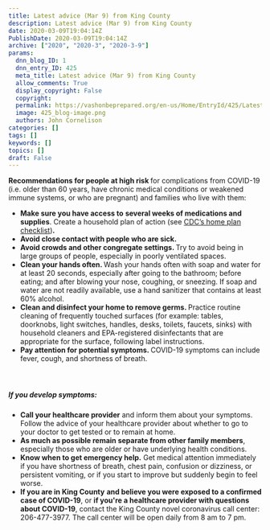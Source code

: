 ```yaml
---
title: Latest advice (Mar 9) from King County
description: Latest advice (Mar 9) from King County
date: 2020-03-09T19:04:14Z
PublishDate: 2020-03-09T19:04:14Z
archive: ["2020", "2020-3", "2020-3-9"]
params:
  dnn_blog_ID: 1
  dnn_entry_ID: 425
  meta_title: Latest advice (Mar 9) from King County
  allow_comments: True
  display_copyright: False
  copyright:
  permalink: https://vashonbeprepared.org/en-us/Home/EntryId/425/Latest-advice-Mar-9-from-King-County
  image: 425_blog-image.png
  authors: John Cornelison
categories: []
tags: []
keywords: []
topics: []
draft: False
---
```


<p><b>Recommendations for people at high risk </b>for complications from COVID-19 (i.e. older than 60 years, have chronic medical conditions or weakened immune systems, or who are pregnant) and families who live with them: <ul><li><strong>Make sure you have access to</strong> <strong>several weeks of medications and supplies</strong>. Create a household plan of action (see <a href="https://gcc01.safelinks.protection.outlook.com/?url=https%3A%2F%2Fwww.cdc.gov%2Fcoronavirus%2F2019-ncov%2Fcommunity%2Fhome%2Fget-your-household-ready-for-COVID-19.html&amp;data=02%7C01%7CJIC.ECC%40kingcounty.gov%7Cbc698b2a47674a682a5a08d7c45842ad%7Cbae5059a76f049d7999672dfe95d69c7%7C0%7C0%7C637193755676471458&amp;sdata=3BmYNHRWOSxdhaIGcV%2F3IcGv8puoHSStrEp5NuFzpqY%3D&amp;reserved=0">CDC’s home plan checklist</a>)<strong>. </strong><li><strong>Avoid close contact with people who are sick.</strong><li><strong>Avoid crowds and other congregate settings. </strong>Try to avoid being in large groups of people, especially in poorly ventilated spaces.<li><strong>Clean your hands often. </strong>Wash your hands often with soap and water for at least 20 seconds, especially after going to the bathroom; before eating; and after blowing your nose, coughing, or sneezing. If soap and water are not readily available, use a hand sanitizer that contains at least 60% alcohol.<li><strong>Clean and disinfect your home to remove germs. </strong>Practice routine cleaning of frequently touched surfaces (for example: tables, doorknobs, light switches, handles, desks, toilets, faucets, sinks) with household cleaners and EPA-registered disinfectants that are appropriate for the surface, following label instructions.<li><strong>Pay attention for potential symptoms. </strong>COVID-19 symptoms can include fever, cough, and shortness of breath.</li></ul><p><br></p><h5><strong></strong></h5><h5><strong>If you develop symptoms:</strong></h5><ul><li><b>Call your healthcare provider</b> and inform them about your symptoms. Follow the advice of your healthcare provider about whether to go to your doctor to get tested or to remain at home.<li><b>As much as possible remain separate from other family members</b>, especially those who are older or have underlying health conditions.<li><b>Know when to get emergency help.</b> Get medical attention immediately if you have shortness of breath, chest pain, confusion or dizziness, or persistent vomiting, or if you start to improve but suddenly begin to feel worse.<li><b>If you are in King County</b> <b>and believe you were exposed to a </b><b>confirmed </b><b>case of COVID-19</b>, or <b>if you're a healthcare provider with questions about COVID-19</b>, contact the King County novel coronavirus call center: 206-477-3977. The call center will be open daily from 8 am to 7 pm.</li></ul>
